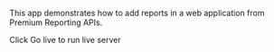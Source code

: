 

This app demonstrates how to add reports in a web application from Premium Reporting APIs.



Click Go live to run live server
